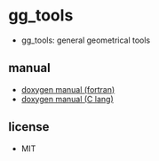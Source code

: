 # gg_tools

- gg_tools: general geometrical tools

## manual

- [doxygen manual (fortran)](https://morita.gitlab.io/gg_tools/fortran/)
- [doxygen manual (C lang)](https://morita.gitlab.io/gg_tools/c/)

## license

- MIT
